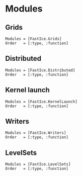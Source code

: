 # Modules

## Grids

```@autodocs
Modules = [FastIce.Grids]
Order   = [:type, :function]
```

## Distributed

```@autodocs
Modules = [FastIce.Distributed]
Order   = [:type, :function]
```

## Kernel launch

```@autodocs
Modules = [FastIce.KernelLaunch]
Order   = [:type, :function]
```

## Writers

```@autodocs
Modules = [FastIce.Writers]
Order   = [:type, :function]
```

## LevelSets

```@autodocs
Modules = [FastIce.LevelSets]
Order   = [:type, :function]
```